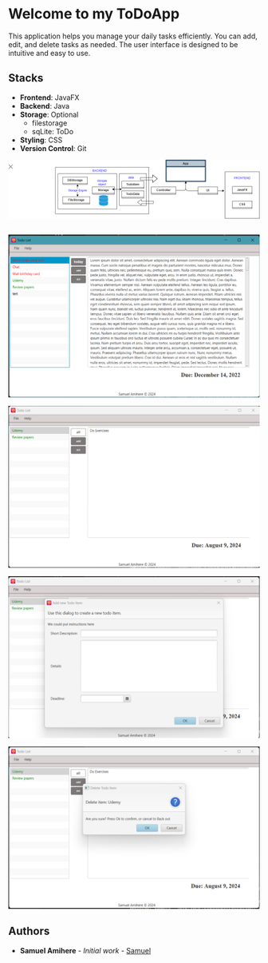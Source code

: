 # Welcome to my ToDoApp
This application helps you manage your daily tasks efficiently. You can add, edit, and delete tasks as needed. The user interface is designed to be intuitive and easy to use.

## Stacks
- **Frontend**: JavaFX
- **Backend**: Java
- **Storage**: Optional
    - filestorage
    - sqLite: ToDo
- **Styling**: CSS
- **Version Control**: Git

![concept](imgs/concept.png)

## 
![1](imgs/1.png)


![2](imgs/2.png)


![3](imgs/3.png)


![4](imgs/4.png)


## Authors

- **Samuel Amihere** - *Initial work* - [Samuel](https://github.com/SamuelAmihere)
